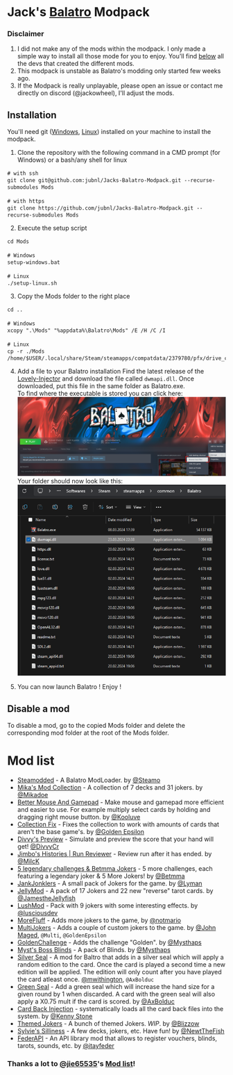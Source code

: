 # Jack's [Balatro](https://store.steampowered.com/app/2379780/Balatro/) Modpack

### Disclaimer

1. I did not make any of the mods within the modpack. I only made a simple way to install all those mode for you to enjoy. You'll find [below](#mod-list) all the devs that created the different mods.
2. This modpack is unstable as Balatro's modding only started few weeks ago.
3. If the Modpack is really unplayable, please open an issue or contact me directly on discord (@jackowheel), I'll adjust the mods.

## Installation

You'll need git ([Windows](https://git-scm.com/download/win), [Linux](https://git-scm.com/book/en/v2/Getting-Started-Installing-Git)) installed on your machine to install the modpack.

1. Clone the repository with the following command in a CMD prompt (for Windows) or a bash/any shell for linux
```shell
# with ssh
git clone git@github.com:jubnl/Jacks-Balatro-Modpack.git --recurse-submodules Mods

# with https
git clone https://github.com/jubnl/Jacks-Balatro-Modpack.git --recurse-submodules Mods
```

2. Execute the setup script
```shell
cd Mods

# Windows
setup-windows.bat

# Linux
./setup-linux.sh
```

3. Copy the Mods folder to the right place
```shell
cd ..

# Windows
xcopy ".\Mods" "%appdata%\Balatro\Mods" /E /H /C /I

# Linux
cp -r ./Mods /home/$USER/.local/share/Steam/steamapps/compatdata/2379780/pfx/drive_c/users/steamuser/AppData/Roaming/Balatro
```

4. Add a file to your Balatro installation
Find the latest release of the [Lovely-Injector](https://github.com/ethangreen-dev/lovely-injector/releases) and download
the file called `dwmapi.dll`. Once downloaded, put this file in the same folder as Balatro.exe.\
To find where the executable is stored you can click here:
![BrowseLocalFile.png](./screenshots/BrowseLocalFiles.png)
Your folder should now look like this:
![fs.png](./screenshots/fs.png)

5. You can now launch Balatro ! Enjoy !


## Disable a mod
To disable a mod, go to the copied Mods folder and delete the corresponding mod folder at the root of the Mods folder.


# Mod list
- [Steamodded](https://github.com/Steamopollys/Steamodded) - A Balatro ModLoader. by [@Steamo](https://github.com/Steamopollys)
- [Mika's Mod Collection](https://github.com/MikaSchoenmakers/MikasBalatro) - A collection of 7 decks and 31 jokers. by [@Mikadoe](https://github.com/MikaSchoenmakers)
- [Better Mouse And Gamepad](https://github.com/Kooluve/Better-Mouse-And-Gamepad) - Make mouse and gamepad more efficient and easier to use. For example multiply select cards by holding and dragging right mouse button. by [@Kooluve](https://github.com/Kooluve)
- [Collection Fix](https://github.com/GoldenEpsilon/Balatro_CollectionFix) - Fixes the collection to work with amounts of cards that aren't the base game's. by [@Golden Epsilon](https://github.com/GoldenEpsilon)
- [Divvy's Preview](https://github.com/DivvyCr/Balatro-Preview) - Simulate and preview the score that your hand will get! [@DivvyCr](https://github.com/DivvyCr)
- [Jimbo's Histories | Run Reviewer](https://github.com/Mi1cK/Jimbos-Histories) - Review run after it has ended. by [@MilcK](https://github.com/Mi1cK)
- [5 legendary challenges & Betmma Jokers](https://github.com/betmma/my_balatro_mods) - 5 more challenges, each featuring a legendary joker & 5 More Jokers! by [@Betmma](https://github.com/betmma)
- [JankJonklers](https://github.com/spikeof2010/JankJonklers) - A small pack of Jokers for the game. by [@Lyman](https://github.com/spikeof2010)
- [JellyMod](https://github.com/jamesthejellyfish/JellyMod) - A pack of 17 Jokers and 22 new "reverse" tarot cards. by [@JamestheJellyfish](https://github.com/jamesthejellyfish)
- [LushMod](https://github.com/lusciousdev/LushMod) - Pack with 9 jokers with some interesting effects. by [@lusciousdev](https://github.com/lusciousdev)
- [MoreFluff](https://notmario.github.io/MoreFluff/) - Adds more jokers to the game, by [@notmario](https://github.com/notmario)
- [MultiJokers](https://github.com/iJohnMaged/multi-jokers) - Adds a couple of custom jokers to the game. by [@John Maged](https://github.com/iJohnMaged), `@Multi`, `@GoldenEpsilon`
- [GoldenChallenge](https://github.com/Mysthaps/BalatroMods) - Adds the challenge "Golden". by [@Mysthaps](https://github.com/Mysthaps)
- [Myst's Boss Blinds](https://github.com/Mysthaps/BalatroMods) - A pack of Blinds. by [@Mysthaps](https://github.com/Mysthaps)
- [Silver Seal](https://github.com/mwithington/SilverSeal) - A mod for Baltro that adds in a silver seal which will apply a random edition to the card. Once the card is played a second time a new edition will be applied. The edition will only count after you have played the card atleast once. [@mwithington](https://github.com/mwithington), `@AxBolduc`
- [Green Seal](https://github.com/AxBolduc/GreenSeal) - Add a green seal which will increase the hand size for a given round by 1 when discarded. A card with the green seal will also apply a X0.75 mult if the card is scored. by [@AxBolduc](https://github.com/AxBolduc)
- [Card Back Injection](https://github.com/Ken-Shi/Balatro_CardBackInjection) - systematically loads all the card back files into the system. by [@Kenny Stone](https://github.com/Ken-Shi)
- [Themed Jokers](https://github.com/BlizzowX/Balatro---Themed-Jokers) - A bunch of themed Jokers. *WIP*. by [@Blizzow](https://github.com/BlizzowX)
- [Sylvie's Silliness](https://github.com/NewtTheFish/SylvieSilly) - A few decks, jokers, etc. Have fun! by [@NewtTheFish](https://github.com/NewtTheFish)
- [FederAPI](https://github.com/itayfeder/FederAPI-Balatro) - An API library mod that allows to register vouchers, blinds, tarots, sounds, etc. by [@itayfeder](https://github.com/itayfeder)

### Thanks a lot to [@jie65535](https://github.com/jie65535)'s [Mod list](https://github.com/jie65535/awesome-balatro)!
